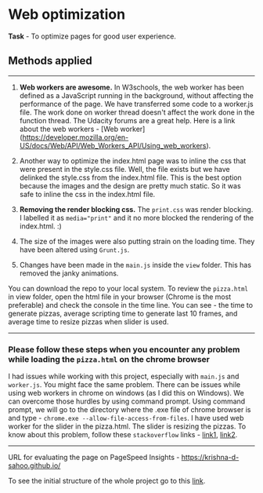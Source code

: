 # Web optimization

**Task** - To optimize pages for good user experience.

## Methods applied
---
1. **Web workers are awesome.** In W3schools, the web worker has been defined as a JavaScript running in the background, without affecting the performance of the page. We have transferred some code to a worker.js file. The work done on worker thread doesn't affect the work done in the function thread. The Udacity forums are a great help.  Here is a link about the web workers - [Web worker] (https://developer.mozilla.org/en-US/docs/Web/API/Web_Workers_API/Using_web_workers).

2. Another way to optimize the index.html page was to inline the css that were present in the style.css file. Well, the file exists but we have delinked the style.css from the index.html file. This is the best option because the images and the design are pretty much static. So it was safe to inline the css in the index.html file.

3. **Removing the render blocking css.** The `print.css` was render blocking. I labelled it as `media="print"` and it no more blocked the rendering of the index.html. :)

4. The size of the images were also putting strain on the loading time. They have been altered using `Grunt.js`.

5. Changes have been made in the `main.js` inside the `view` folder. This has removed the janky animations.

You can download the repo to your local system. To review the `pizza.html` in view folder, open the html file in your browser (Chrome is the most preferable) and check the console in the time line. You can see - the time to generate pizzas, average scripting time to generate last 10 frames, and average time to resize pizzas when slider is used.

---

### Please follow these steps when you encounter any problem while loading the `pizza.html` on the chrome browser

I had issues while working with this project, especially with `main.js` and `worker.js`. You might face the same problem. There can be issues while using web workers in chrome on windows (as I did this on Windows). We can overcome those hurdles by using command prompt. Using command prompt, we will go to the directory where the .exe file of chrome browser is and type - `chrome.exe --allow-file-access-from-files`. I have used web worker for the slider in the pizza.html. The slider is resizing the pizzas. To know about this problem, follow these `stackoverflow` links - [link1](http://stackoverflow.com/questions/22315628/javascript-uncaught-securityerror-when-running-js-xsl-demo-locally), [link2](http://stackoverflow.com/questions/21751775/web-worker-settings-for-chrome).

---

URL for evaluating the page on PageSpeed Insights - https://krishna-d-sahoo.github.io/

To see the initial structure of the whole project go to this [link](https://github.com/udacity/frontend-nanodegree-mobile-portfolio). 
